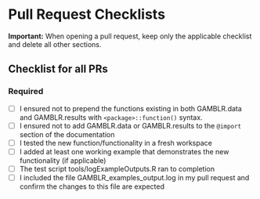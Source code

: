 # Pull Request Checklists

**Important:** When opening a pull request, keep only the applicable checklist and delete all other sections.

## Checklist for all PRs

### Required

- [ ] I ensured not to prepend the functions existing in both GAMBLR.data and GAMBLR.results with `<package>::function()` syntax.
- [ ] I ensured not to add GAMBLR.data or GAMBLR.results to the `@import` section of the documentation
- [ ] I tested the new function/functionality in a fresh workspace
- [ ] I added at least one working example that demonstrates the new functionality (if applicable)
- [ ] The test script tools/logExampleOutputs.R ran to completion
- [ ] I included the file GAMBLR_examples_output.log in my pull request and confirm the changes to this file are expected
